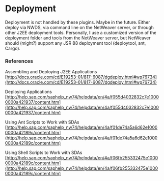 
# Deployment

Deployment is not handled by these plugins. Maybe in the future. Either deploy via NWDS, via command line on the NetWeaver server, or through other J2EE deployment tools. Personally, I use a customized version of the deployment folder and tools from the NetWeaver server, but NetWeaver should (might?) support any JSR 88 deployment tool (deploytool, ant, Cargo).

### References
Assembling and Deploying J2EE Applications [http://docs.oracle.com/cd/E19253-01/817-6087/dgdeploy.html#wp76734](http://docs.oracle.com/cd/E19253-01/817-6087/dgdeploy.html#wp76734)

Deploying Applications [http://help.sap.com/saphelp_nw74/helpdata/en/4a/f055d4032832c7e10000000a421937/content.htm](http://help.sap.com/saphelp_nw74/helpdata/en/4a/f055d4032832c7e10000000a421937/content.htm)

Using Ant Scripts to Work with SDAs [http://help.sap.com/saphelp_nw74/helpdata/en/4a/f01de74a5a6d62e10000000a42189c/content.htm](http://help.sap.com/saphelp_nw74/helpdata/en/4a/f01de74a5a6d62e10000000a42189c/content.htm)

Using Shell Scripts to Work with SDAs [http://help.sap.com/saphelp_nw74/helpdata/en/4a/f06fb255332475e10000000a42189c/content.htm](http://help.sap.com/saphelp_nw74/helpdata/en/4a/f06fb255332475e10000000a42189c/content.htm)

